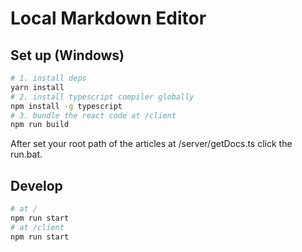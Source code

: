 # Local Markdown Editor

## Set up (Windows)

```bash
# 1. install deps
yarn install
# 2. install typescript compiler globally
npm install -g typescript
# 3. bundle the react code at /client
npm run build
```

After set your root path of the articles at /server/getDocs.ts
click the run.bat.

## Develop

```bash
# at /
npm run start
# at /client
npm run start
```

